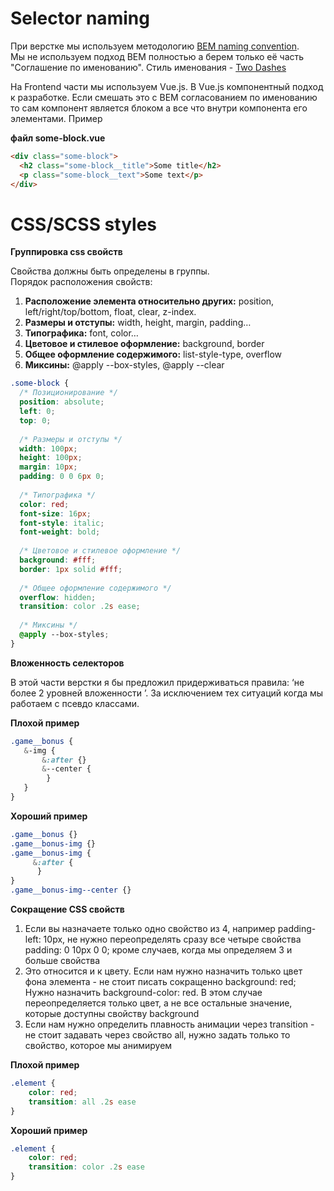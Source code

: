 # Selector naming
При верстке мы используем методологию [BEM naming convention](https://ru.bem.info/methodology/naming-convention/).  
Мы не используем подход BEM полностью а берем только её часть "Соглашение по именованию".
Стиль именования - [Two Dashes](https://ru.bem.info/methodology/naming-convention/#Стиль-two-dashes)

На Frontend части мы используем Vue.js. В Vue.js компонентный подход к разработке. Если смешать это с BEM согласованием по именованию то сам компонент является блоком а все что внутри компонента его элементами. 
Пример

**файл some-block.vue**
```html
<div class="some-block">
  <h2 class="some-block__title">Some title</h2>
  <p class="some-block__text">Some text</p>
</div>
```

# CSS/SCSS styles

**Группировка css свойств**

Свойства должны быть определены в группы.     
Порядок расположения свойств:   
1. **Расположение элемента относительно других:** position, left/right/top/bottom, float, clear, z-index.  
2. **Размеры и отступы:** width, height, margin, padding…  
3. **Типографика:** font, color…  
4. **Цветовое и стилевое оформление:** background, border  
5. **Общее оформление содержимого:** list-style-type, overflow  
6. **Миксины:** @apply --box-styles, @apply --clear 

```css
.some-block { 
  /* Позиционирование */
  position: absolute; 
  left: 0;
  top: 0;
  
  /* Размеры и отступы */
  width: 100px;
  height: 100px;
  margin: 10px;
  padding: 0 0 6px 0; 
  
  /* Типографика */
  color: red;       
  font-size: 16px;
  font-style: italic;  
  font-weight: bold;
  
  /* Цветовое и стилевое оформление */
  background: #fff;
  border: 1px solid #fff;
  
  /* Общее оформление содержимого */
  overflow: hidden;
  transition: color .2s ease;
  
  /* Миксины */ 
  @apply --box-styles;
}

```

**Вложенность селекторов**

В этой части верстки я бы предложил придерживаться правила: ‘не более 2 уровней вложенности ’. За исключением тех ситуаций когда мы работаем с псевдо классами. 

**Плохой пример**
```scss
.game__bonus {
   &-img {
       &:after {}
       &--center {
        }
   }
}
```
**Хороший пример**
```scss
.game__bonus {}
.game__bonus-img {}
.game__bonus-img {
     &:after {
      }
}
.game__bonus-img--center {}
```

**Сокращение CSS свойств**

1) Если вы назначаете только одно свойство из 4, например padding-left: 10px, не нужно переопределять сразу все четыре свойства padding: 0 10px 0 0; кроме случаев, когда мы определяем 3 и больше свойства
2) Это относится и к цвету. Если нам нужно назначить только цвет фона элемента - не стоит писать сокращенно background: red; Нужно назначить background-color: red. В этом случае переопределяется только цвет, а не все остальные значение, которые доступны свойству background
3) Если нам нужно определить плавность анимации через transition - не стоит задавать через свойство all, нужно задать только то свойство, которое мы анимируем 

**Плохой пример**
```scss
.element {
    color: red;
    transition: all .2s ease
}

```
**Хороший пример**
```scss
.element {
    color: red;
    transition: color .2s ease
}

```
